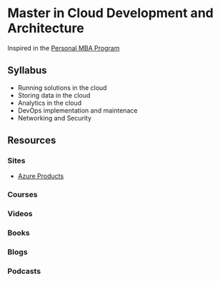 # Master in Cloud Development and Architecture

Inspired in the [Personal MBA Program](https://personalmba.com/)


## Syllabus

* Running solutions in the cloud 
* Storing data in the cloud
* Analytics in the cloud
* DevOps implementation and maintenace 
* Networking and Security


## Resources
### Sites
* [Azure Products](https://azure.microsoft.com/en-us/services/)
### Courses
### Videos
### Books
### Blogs
### Podcasts
